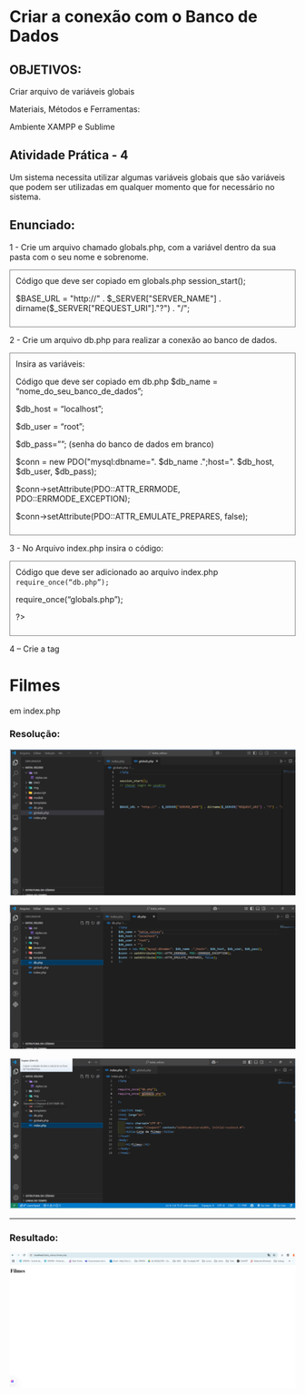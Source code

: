# Criar a conexão com o Banco de Dados

## OBJETIVOS:

Criar arquivo de variáveis globais

Materiais, Métodos e Ferramentas:

Ambiente XAMPP e Sublime

## Atividade Prática - 4

Um sistema necessita utilizar algumas variáveis globais que são variáveis que podem ser utilizadas em qualquer momento que for necessário no sistema.

## Enunciado:


1 - Crie um arquivo chamado globals.php, com a variável dentro da sua pasta com o seu nome e sobrenome.
<div style="border: 1px solid gray; padding: 10px;">
Código que deve ser copiado em globals.php
<?php

 

  session_start();

 

  $BASE_URL = "http://" . $_SERVER["SERVER_NAME"] . dirname($_SERVER["REQUEST_URI"]."?") . "/";
  </div>

2 - Crie um arquivo db.php para realizar a conexão ao banco de dados.
<div style="border: 1px solid gray; padding: 10px;">
Insira as variáveis:

Código que deve ser copiado em db.php
$db_name = “nome_do_seu_banco_de_dados”;

$db_host = “localhost”;

$db_user = “root”;

$db_pass=””; (senha do banco de dados em branco)

$conn = new PDO("mysql:dbname=". $db_name .";host=". $db_host, $db_user, $db_pass);

 

  $conn->setAttribute(PDO::ATTR_ERRMODE, PDO::ERRMODE_EXCEPTION);

  $conn->setAttribute(PDO::ATTR_EMULATE_PREPARES, false);
  </div>

3 - No Arquivo index.php insira o código:

<div style="border: 1px solid gray; padding: 10px;">
Código que deve ser adicionado ao arquivo index.php
<?php

          require_once(“db.php”);    

require_once(“globals.php”);

?>
</div>

4 – Crie a tag <h1>Filmes</h1> em index.php


### Resolução:

![globals](image.png)


![db](image-1.png)

![index](image-2.png)

---
### Resultado:

![index](image-3.png)






